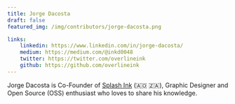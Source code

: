 ```yaml
---
title: Jorge Dacosta
draft: false
featured_img: /img/contributors/jorge-dacosta.png

links: 
    linkedin: https://www.linkedin.com/in/jorge-dacosta/
    medium: https://medium.com/@inkd0048
    twitter: https://twitter.com/overlineink
    github: https://github.com/overlineink
---
```


Jorge Dacosta is Co-Founder of [Splash Ink](https://splashink.gq/) (🇦🇴 🇿🇦), Graphic Designer and Open Source (OSS) enthusiast who loves to share his knowledge.